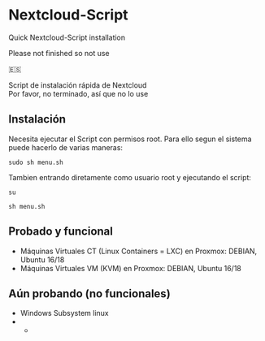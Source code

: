 # Nextcloud-Script
Quick Nextcloud-Script installation 


Please not finished so not use



🇪🇸 

Script de instalación rápida de Nextcloud<br>
Por favor, no terminado, así que no lo use

## Instalación

Necesita ejecutar el Script con permisos root. Para ello segun el sistema puede hacerlo de varias maneras:

```
sudo sh menu.sh
```

Tambien entrando diretamente como usuario root y ejecutando el script:

```
su
```
```
sh menu.sh
```


## Probado y funcional

* Máquinas Virtuales CT (Linux Containers = LXC) en Proxmox: DEBIAN, Ubuntu 16/18
* Máquinas Virtuales VM (KVM) en Proxmox: DEBIAN, Ubuntu 16/18

## Aún probando (no funcionales)

* Windows Subsystem linux
* * 
